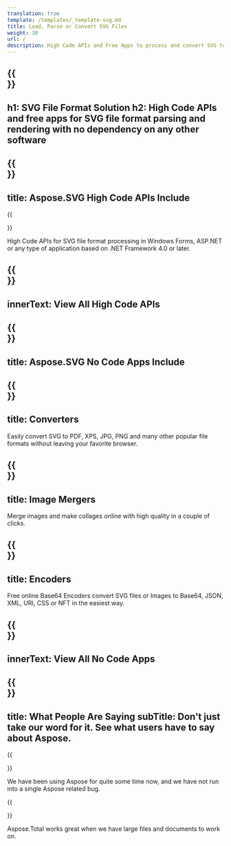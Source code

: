 ```yaml
---
translation: true
template: /templates/_template-svg.md
title: Load, Parse or Convert SVG Files 
weight: 30
url: /
description: High Code APIs and Free Apps to process and convert SVG to PDF, XPS, and image formats.
---
```


{{<section banner>}}
---
h1: SVG File Format Solution
h2: High Code APIs and free apps for SVG file format parsing and rendering with no dependency on any other software
---

{{<section include>}}
---
title: Aspose.SVG High Code APIs Include
---

{{<section net>}}

High Code APIs for SVG file format processing in Windows Forms, ASP.NET or any type of application based on .NET Framework 4.0 or later.


{{<section button1>}}
---
innerText: View All High Code APIs
---

{{<section apps>}}
---
title: Aspose.SVG No Code Apps Include
---

{{<section converters>}}
---
title: Converters
---

Easily convert SVG to PDF, XPS, JPG, PNG and many other popular file formats without leaving your favorite browser.

{{<section mergers>}}
---
title: Image Mergers
---

Merge images and make collages online with high quality in a couple of clicks.

{{<section encoders>}}
---
title: Encoders
---

Free online Base64 Encoders convert SVG files or Images to Base64, JSON, XML, URI, CSS or NFT in the easiest way.

{{<section button2>}}
---
innerText: View All No Code Apps
---

{{<section people>}}
---
title: What People Are Saying
subTitle: Don't just take our word for it. See what users have to say about Aspose.
---

{{<section first>}}

We have been using Aspose for quite some time now, and we have not run into a single Aspose related bug.

{{<section second>}}

Aspose.Total works great when we have large files and documents to work on.